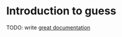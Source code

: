 # Introduction to guess

TODO: write [great documentation](http://jacobian.org/writing/what-to-write/)
